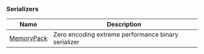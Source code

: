 ﻿
### Serializers

| Name                                                       | Description |
|------------------------------------------------------------|-------------|
| [MemoryPack](https://github.com/Cysharp/MemoryPack)        | Zero encoding extreme performance binary serializer |